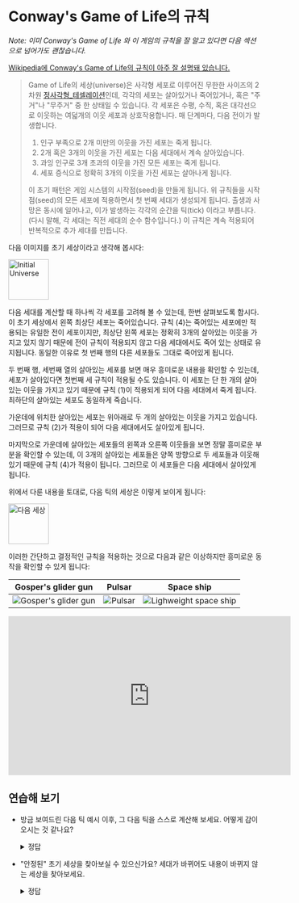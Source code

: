 # Conway's Game of Life의 규칙

*Note: 이미 Conway's Game of Life 와 이 게임의 규칙을 잘 알고 있다면 다음 섹션으로 넘어가도 괜찮습니다.*

[Wikipedia에 Conway's Game of Life의 규칙이 아주 잘 설명돼 있습니다.][wikipedia]

> Game of Life의 세상(universe)은 사각형 세포로 이루어진 무한한 사이즈의 2차원 [정사각형_테셀레이션](https://ko.wikipedia.org/wiki/정사각형_테셀레이션)인데,
> 각각의 세포는 살아있거나 죽어있거나, 혹은 "주거"나 "무주거" 중 한 상태일 수 있습니다.
> 각 세포은 수평, 수직, 혹은 대각선으로 이웃하는 여덟개의 이웃 세포과 상호작용합니다.
> 매 단계마다, 다음 전이가 발생합니다.
>
> 1. 인구 부족으로 2개 미만의 이웃을 가진 세포는 죽게 됩니다.
> 2. 2개 혹은 3개의 이웃을 가진 세포는 다음 세대에서 계속 살아있습니다.
> 3. 과잉 인구로 3개 초과의 이웃을 가진 모든 세포는 죽게 됩니다.
> 4. 세포 증식으로 정확히 3개의 이웃을 가진 세포는 살아나게 됩니다.
>
> 이 초기 패턴은 게임 시스템의 시작점(seed)을 만들게 됩니다. 위 규칙들을 시작점(seed)의 모든 세포에
> 적용하면서 첫 번째 세대가 생성되게 됩니다. 출생과 사망은 동시에 일어나고, 이가 발생하는
> 각각의 순간을 틱(tick) 이라고 부릅니다. (다시 말해, 각 세대는 직전 세대의 순수 함수입니다.)
> 이 규칙은 계속 적용되어 반복적으로 추가 세대를 만듭니다.

[wikipedia]: https://en.wikipedia.org/wiki/Conway%27s_Game_of_Life

다음 이미지를 초기 세상이라고 생각해 봅시다:

<img src='../images/game-of-life/initial-universe.png' alt='Initial Universe' width=80 />

다음 세대를 계산할 때 하나씩 각 세포를 고려해 볼 수 있는데, 한번 살펴보도록 합시다. 이 초기 세상에서 왼쪽 최상단 세포는 죽어있습니다. 규칙 (4)는 죽어있는 세포에만 적용되는 유일한 전이 세포이지만, 최상단 왼쪽 세포는 정확히 3개의 살아있는 이웃을 가지고 있지 않기 때문에 전이 규칙이 적용되지 않고 다음 세대에서도 죽어 있는 상태로 유지됩니다. 동일한 이유로 첫 번째 행의 다른 세포들도 그대로 죽어있게 됩니다.

두 번째 행, 세번째 열의 살아있는 세포를 보면 매우 흥미로운 내용을 확인할 수 있는데, 세포가 살아있다면 첫번째 세 규칙이 적용될 수도 있습니다. 이 세포는 단 한 개의 살아있는 이웃을 가지고 있기 때문에 규칙 (1)이 적용되게 되어 다음 세대에서 죽게 됩니다. 최하단의 살아있는 세포도 동일하게 죽습니다.

가운데에 위치한 살아있는 세포는 위아래로 두 개의 살아있는 이웃을 가지고 있습니다. 그러므로 규칙 (2)가 적용이 되어 다음 세대에서도 살아있게 됩니다.

마지막으로 가운데에 살아있는 세포들의 왼쪽과 오른쪽 이웃들을 보면 정말 흥미로운 부분을 확인할 수 있는데, 이 3개의 살아있는 세포들은 양쪽 방향으로 두 세포들과 이웃해 있기 때문에 규칙 (4)가 적용이 됩니다. 그러므로 이 세포들은 다음 세대에서 살아있게 됩니다.

위에서 다룬 내용을 토대로, 다음 틱의 세상은 이렇게 보이게 됩니다:

<img src='../images/game-of-life/next-universe.png' alt='다음 세상' width=80 />

이러한 간단하고 결정적인 규칙을 적용하는 것으로 다음과 같은 이상하지만 흥미로운 동작을 확인할 수 있게 됩니다:

| Gosper's glider gun                                                                                | Pulsar                                                                                 | Space ship                                                                                                   |
| -------------------------------------------------------------------------------------------------- | -------------------------------------------------------------------------------------- | ------------------------------------------------------------------------------------------------------------ |
| ![Gosper's glider gun](https://upload.wikimedia.org/wikipedia/commons/e/e5/Gospers_glider_gun.gif) | ![Pulsar](https://upload.wikimedia.org/wikipedia/commons/0/07/Game_of_life_pulsar.gif) | ![Lighweight space ship](https://upload.wikimedia.org/wikipedia/commons/3/37/Game_of_life_animated_LWSS.gif) |

<center>
<iframe width="560" height="315" src="https://www.youtube.com/embed/C2vgICfQawE?rel=0&amp;start=65" frameborder="0" allow="autoplay; encrypted-media" allowfullscreen></iframe>
</center>

## 연습해 보기

* 방금 보여드린 다음 틱 예시 이후, 그 다음 틱을 스스로 계산해 보세요. 어떻게 감이 오시는 것 같나요?

  <details>
    <summary>정답</summary>

    초기 상태의 우주로 다시 돌아가게 됩니다.

    <img src='../images/game-of-life/initial-universe.png' alt='초기 상태의 우주' width=80 />

    이 패턴은 주기적입니다. 그러므로 두 틱마다 처음 상태로 돌아가게 됩니다.

  </details>

* "안정된" 초기 세상을 찾아보실 수 있으신가요? 세대가 바뀌어도 내용이 바뀌지 않는 세상을 찾아보세요.

  <details>
    <summary>정답</summary>

    안정된 세상은 무한하게 많습니다. 지루하게도 텅 비어있는 세상도 안정된 세상이고, 살아있는 세포들이 2 x 2 사이즈의 사각형 모양을 형성할 때도 안정된 세상을 확인할 수 있습니다.

  </details>
